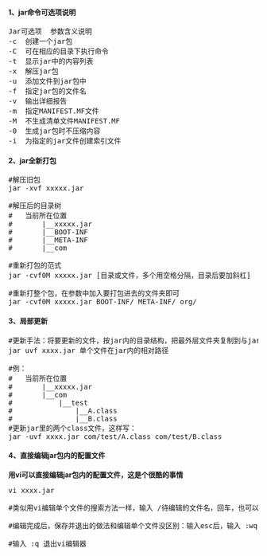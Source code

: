 #### 1、jar命令可选项说明
<pre class="prettyprint lang-s">
Jar可选项	参数含义说明
-c	创建一个jar包
-C	可在相应的目录下执行命令
-t	显示jar中的内容列表
-x	解压jar包
-u	添加文件到jar包中
-f	指定jar包的文件名
-v	输出详细报告
-m	指定MANIFEST.MF文件
-M	不生成清单文件MANIFEST.MF
-0	生成jar包时不压缩内容
-i	为指定的jar文件创建索引文件
</pre>
#### 2、jar全新打包
<pre class="prettyprint lang-s">
#解压旧包
jar -xvf xxxxx.jar 

#解压后的目录树
#	当前所在位置
#		|__xxxxx.jar
#		|__BOOT-INF
#		|__META-INF
#		|__com

#重新打包的范式
jar -cvf0M xxxxx.jar [目录或文件，多个用空格分隔，目录后要加斜杠]

#重新打整个包，在参数中加入要打包进去的文件夹即可
jar -cvf0M xxxxx.jar BOOT-INF/ META-INF/ org/
</pre>
#### 3、局部更新
<pre class="prettyprint lang-s">
#更新手法：将要更新的文件，按jar内的目录结构，把最外层文件夹复制到与jar平级，执行更新脚本
jar uvf xxxx.jar 单个文件在jar内的相对路径

#例：
#	当前所在位置
#		|__xxxxx.jar
#		|__com
#			|__test
#				|__A.class
#				|__B.class
#更新jar里的两个class文件，这样写：
jar -uvf xxxx.jar com/test/A.class com/test/B.class
</pre>

#### 4、直接编辑jar包内的配置文件

**用vi可以直接编辑jar包内的配置文件，这是个很酷的事情**
<pre class="prettyprint lang-s">
vi xxxx.jar

#类似用vi编辑单个文件的搜索方法一样，输入 /待编辑的文件名，回车，也可以时间文件搜索

#编辑完成后，保存并退出的做法和编辑单个文件没区别：输入esc后，输入 :wq 回车

#输入 :q 退出vi编辑器
</pre>